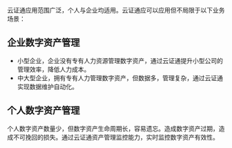 ﻿云证通应用范围广泛，个人与企业均适用。云证通应可以应用但不局限于以下业务场景：

## 企业数字资产管理
- 小型企业，企业没有专有人力资源管理数字资产，通过云证通提升小型公司的管理效率，降低人力成本。
- 中大型企业，拥有专有人力管理数字资产，但数据多，管理复杂，通过云证通实现数据维护自动化。


## 个人数字资产管理
个人数字资产数量少，但数字资产生命周期长，容易遗忘。造成数字资产过期，造成不可挽回的损失。通过云证通资产管理监控能力，实时监控数字资产有效性。
